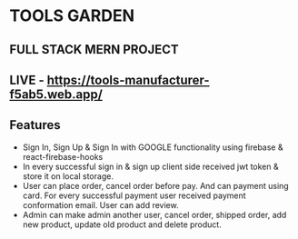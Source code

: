 # TOOLS GARDEN

## FULL STACK MERN PROJECT

## LIVE - https://tools-manufacturer-f5ab5.web.app/

## Features

- Sign In, Sign Up & Sign In with GOOGLE functionality using firebase & react-firebase-hooks
- In every successful sign in & sign up client side received jwt token & store it on local storage.
- User can place order, cancel order before pay. And can payment using card. For every successful payment user received payment conformation email. User can add review.
- Admin can make admin another user, cancel order, shipped order, add new product, update old product and delete product.